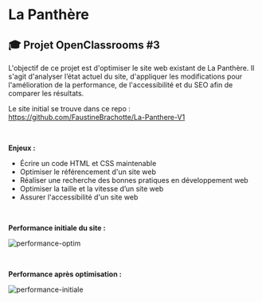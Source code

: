 # La Panthère

## 🎓 Projet OpenClassrooms #3

L'objectif de ce projet est d'optimiser le site web existant de La Panthère. Il s'agit d'analyser l’état actuel du site, d'appliquer les modifications pour l'amélioration de la performance, de l'accessibilité et du SEO afin de comparer les résultats.

Le site initial se trouve dans ce repo : https://github.com/FaustineBrachotte/La-Panthere-V1

<br>

**Enjeux :**
- Écrire un code HTML et CSS maintenable
- Optimiser le référencement d'un site web
- Réaliser une recherche des bonnes pratiques en développement web
- Optimiser la taille et la vitesse d’un site web
- Assurer l'accessibilité d'un site web
<br>

**Performance initiale du site :**
<br>

![performance-optim](https://github.com/FaustineBrachotte/La-Panthere-V1/assets/105442482/c70cbc01-ec58-4b64-b01e-44d1c16bd5b8)

<br>

**Performance après optimisation :**
<br>

![performance-initiale](https://github.com/FaustineBrachotte/La-Panthere-V1/assets/105442482/0178fa52-cac8-4529-a3e5-77f61fdd72f8)



